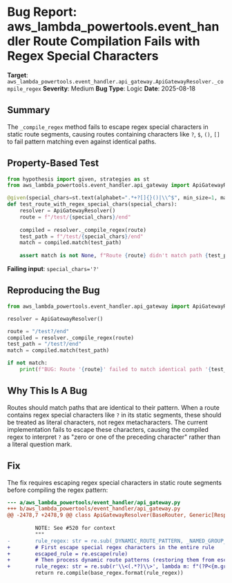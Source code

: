 # Bug Report: aws_lambda_powertools.event_handler Route Compilation Fails with Regex Special Characters

**Target**: `aws_lambda_powertools.event_handler.api_gateway.ApiGatewayResolver._compile_regex`
**Severity**: Medium
**Bug Type**: Logic
**Date**: 2025-08-18

## Summary

The `_compile_regex` method fails to escape regex special characters in static route segments, causing routes containing characters like `?`, `$`, `()`, `[]` to fail pattern matching even against identical paths.

## Property-Based Test

```python
from hypothesis import given, strategies as st
from aws_lambda_powertools.event_handler.api_gateway import ApiGatewayResolver

@given(special_chars=st.text(alphabet=".*+?[]{}()|\\^$", min_size=1, max_size=5))
def test_route_with_regex_special_chars(special_chars):
    resolver = ApiGatewayResolver()
    route = f"/test/{special_chars}/end"
    
    compiled = resolver._compile_regex(route)
    test_path = f"/test/{special_chars}/end"
    match = compiled.match(test_path)
    
    assert match is not None, f"Route {route} didn't match path {test_path}"
```

**Failing input**: `special_chars='?'`

## Reproducing the Bug

```python
from aws_lambda_powertools.event_handler.api_gateway import ApiGatewayResolver

resolver = ApiGatewayResolver()

route = "/test?/end"
compiled = resolver._compile_regex(route)
test_path = "/test?/end"
match = compiled.match(test_path)

if not match:
    print(f"BUG: Route '{route}' failed to match identical path '{test_path}'")
```

## Why This Is A Bug

Routes should match paths that are identical to their pattern. When a route contains regex special characters like `?` in its static segments, these should be treated as literal characters, not regex metacharacters. The current implementation fails to escape these characters, causing the compiled regex to interpret `?` as "zero or one of the preceding character" rather than a literal question mark.

## Fix

The fix requires escaping regex special characters in static route segments before compiling the regex pattern:

```diff
--- a/aws_lambda_powertools/event_handler/api_gateway.py
+++ b/aws_lambda_powertools/event_handler/api_gateway.py
@@ -2478,7 +2478,9 @@ class ApiGatewayResolver(BaseRouter, Generic[ResponseEventT]):
 
         NOTE: See #520 for context
         """
-        rule_regex: str = re.sub(_DYNAMIC_ROUTE_PATTERN, _NAMED_GROUP_BOUNDARY_PATTERN, rule)
+        # First escape special regex characters in the entire rule
+        escaped_rule = re.escape(rule)
+        # Then process dynamic route patterns (restoring them from escaped form)
+        rule_regex: str = re.sub(r'\\<(.*?)\\>', lambda m: f"(?P<{m.group(1)}>[\\w\\-._~()'!*:@,;=+&$%<> \\[\\]{{}}|^]+)", escaped_rule)
         return re.compile(base_regex.format(rule_regex))
```